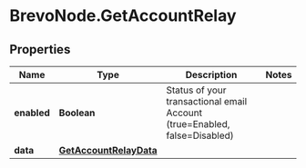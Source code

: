 # BrevoNode.GetAccountRelay

## Properties
Name | Type | Description | Notes
------------ | ------------- | ------------- | -------------
**enabled** | **Boolean** | Status of your transactional email Account (true=Enabled, false=Disabled) | 
**data** | [**GetAccountRelayData**](GetAccountRelayData.md) |  | 


